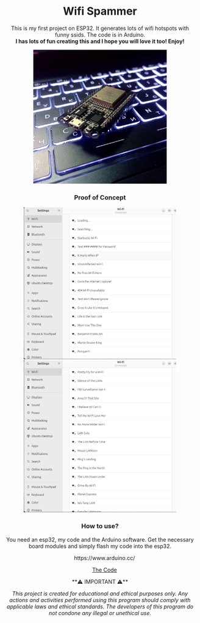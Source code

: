 <div align="center">
<h1>Wifi Spammer</h1>
<p>This is my first project on ESP32. It generates lots of wifi hotspots with funny ssids. The code is in Arduino. <br> <b>I has lots of fun creating this and I hope you will love it too! Enjoy!</b></p>

 <img src="https://github.com/L01010000/esp32-WifiSpammer/blob/main/photo.jpg" width="350px" />
<h3>Proof of Concept</h3>
<img src="https://github.com/L01010000/esp32-WifiSpammer/blob/main/poc2.png" width="400px" />
<img src="https://github.com/L01010000/esp32-WifiSpammer/blob/main/poc1.png" width="400px" />
<h3>How to use?</h3>
<p>You need an esp32, my code and the Arduino software. Get the necessary board modules and simply flash my code into the esp32.</p>
<ul>https://www.arduino.cc/</ul>
<ul><a href="https://github.com/L01010000/esp32-WifiSpammer/blob/main/wifi_spam.ino">The Code</a></ul>
**⚠️ IMPORTANT ⚠️**

<p><i>This project is created for educational and ethical purposes only. Any actions and activities performed using this program should comply with applicable laws and ethical standards. The developers of this program do not condone any illegal or unethical use.</i></p>
</div>
